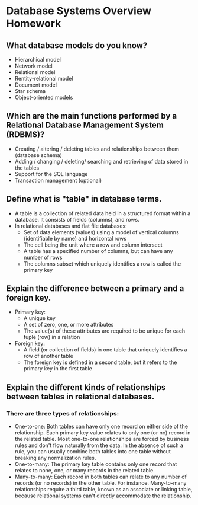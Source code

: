 # Database Systems Overview Homework

## What database models do you know?

* Hierarchical model
* Network model
* Relational model
* Rentity-relational model
* Document model
* Star schema
* Object-oriented models

## Which are the main functions performed by a Relational Database Management System (RDBMS)?

* Creating / altering / deleting tables and relationships between them (database schema)
* Adding / changing / deleting/ searching and retrieving of data stored in the tables
* Support for the SQL language
* Transaction management (optional)

## Define what is "table" in database terms.

* A table is a collection of related data held in a structured format within a database. It consists of fields (columns), and rows.
* In relational databases and flat file databases:
   *  Set of data elements (values) using a model of vertical columns (identifiable by name) and horizontal rows
   *  The cell being the unit where a row and column intersect
   *  A table has a specified number of columns, but can have any number of rows
   *  The columns subset which uniquely identifies a row is called the primary key
   
## Explain the difference between a primary and a foreign key.

* Primary key:
  * A unique key
  * A set of zero, one, or more attributes
  * The value(s) of these attributes are required to be unique for each tuple (row) in a relation
* Foreign key:
  * A field (or collection of fields) in one table that uniquely identifies a row of another table
  * The foreign key is defined in a second table, but it refers to the primary key in the first table
  
## Explain the different kinds of relationships between tables in relational databases.

### There are three types of relationships:
  * One-to-one: Both tables can have only one record on either side of the relationship. Each primary key value relates to       only one (or no) record in the related table. Most one-to-one relationships are forced by business rules and don't flow      naturally from the data. In the absence of such a rule, you can usually combine both tables into one table without           breaking any normalization rules.
  * One-to-many: The primary key table contains only one record that relates to none, one, or many records in the related        table.
  * Many-to-many: Each record in both tables can relate to any number of records (or no records) in the other table. For         instance. Many-to-many relationships require a third table, known as an associate or linking table, because relational       systems can't directly accommodate the relationship.



